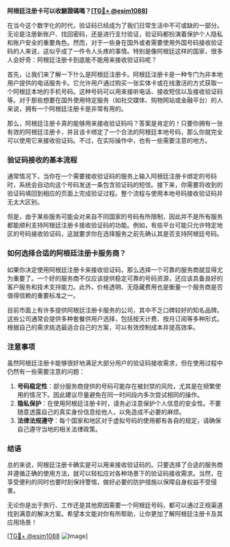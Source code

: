 **阿根廷注册卡可以收驗證碼嗎？[[TG💪+ @esim1088](https://t.me/s/esim1088)]**

在当今这个数字化的时代，验证码已经成为了我们日常生活中不可或缺的一部分。无论是注册新账户、找回密码，还是进行支付验证，验证码都扮演着保护个人隐私和账户安全的重要角色。然而，对于一些身在国外或者需要使用外国号码接收验证码的人来说，这似乎成了一件令人头疼的事情。特别是像阿根廷这样的国家，很多人会好奇：阿根廷注册卡到底能不能用来接收验证码呢？

首先，让我们来了解一下什么是阿根廷注册卡。阿根廷注册卡是一种专门为非本地用户提供的电话服务卡。它允许用户通过购买一张实体卡或在线激活的方式获取一个阿根廷本地的手机号码。这种号码可以用来接听电话、接收短信以及接收验证码等。对于那些想要在国外使用特定服务（如社交媒体、购物网站或金融平台）的人来说，拥有一个阿根廷注册卡是非常有用的。

那么，阿根廷注册卡真的能够用来接收验证码吗？答案是肯定的！只要你拥有一张有效的阿根廷注册卡，并且该卡绑定了一个合法的阿根廷本地号码，那么你就完全可以使用它来接收验证码。不过，在实际操作中，也有一些需要注意的地方。

### 验证码接收的基本流程

通常情况下，当你在一个需要接收验证码的服务上输入阿根廷注册卡绑定的号码时，系统会自动向这个号码发送一条包含验证码的短信。接下来，你需要将收到的验证码填回到相应的页面上完成验证过程。整个流程与使用本地号码接收验证码并无太大区别。

但是，由于某些服务可能会对来自不同国家的号码有所限制，因此并不是所有服务都能顺利支持阿根廷注册卡接收验证码的功能。例如，有些平台可能只允许特定地区的号码接收验证码，这就要求你在选择服务之前先确认其是否支持阿根廷号码。

### 如何选择合适的阿根廷注册卡服务商？

如果你决定使用阿根廷注册卡来接收验证码，那么选择一个可靠的服务商就显得尤为重要了。一个好的服务商不仅应该提供稳定可靠的号码资源，还应该具备良好的客户服务和技术支持能力。此外，价格透明、无隐藏费用也是衡量一个服务商是否值得信赖的重要标准之一。

目前市面上有许多提供阿根廷注册卡服务的公司，其中不乏口碑较好的知名品牌。这些公司通常会提供多种套餐供用户选择，包括按天计费、按月订阅等多种形式。根据自己的需求挑选最适合自己的方案，可以有效控制成本并提高效率。

### 注意事项

虽然阿根廷注册卡能够很好地满足大部分用户的验证码接收需求，但在使用过程中仍然有一些需要注意的问题：

1. **号码稳定性**：部分服务商提供的号码可能存在被封禁的风险，尤其是在频繁使用的情况下。因此建议尽量避免在同一时间段内多次尝试相同的操作。
2. **隐私保护**：在使用阿根廷注册卡时，请务必注意保护个人信息的安全性。不要随意透露自己的真实身份信息给他人，以免造成不必要的麻烦。
3. **法律法规遵守**：每个国家和地区对于虚拟号码的使用都有各自的规定，请确保自己遵守当地的相关法律政策。

### 结语

总的来说，阿根廷注册卡确实是可以用来接收验证码的。只要选择了合适的服务商并遵循正确的使用方法，就可以轻松应对各种场景下的验证码接收需求。当然，在享受便利的同时也要时刻保持警惕，做好必要的防护措施以保障自身权益不受侵害。

无论你是出于旅行、工作还是其他原因需要一个阿根廷号码，都可以通过正规渠道找到满意的解决方案。希望本文能对你有所帮助，让你更加了解阿根廷注册卡及其应用场景！

[[TG💪+ @esim1088](https://t.me/s/esim1088) ![Image](https://i.postimg.cc/4NQfJmqS/Snipaste-2025-05-13-00-14-12.png)]